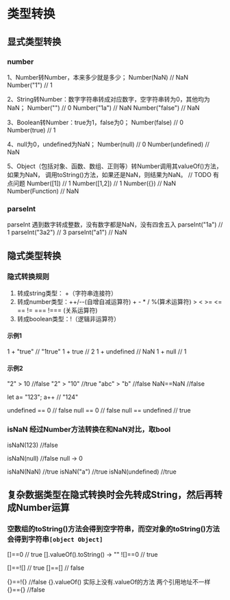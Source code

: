 # 类型转换

## 显式类型转换
### number

1、Number转Number，本来多少就是多少；
Number(NaN) // NaN
Number("1") // 1

2、String转Number：数字字符串转成对应数字，空字符串转为0，其他均为NaN；
Number("") // 0
Number("1a") // NaN
Number("false") // NaN

3、Boolean转Number：true为1，false为0；
Number(false) // 0
Number(true) // 1

4、null为0，undefined为NaN；
Number(null) // 0
Number(undefined) // NaN

5、Object（包括对象、函数、数组、正则等）转Number调用其valueOf()方法，如果为NaN，
调用toString()方法，如果还是NaN，则结果为NaN。 // TODO 有点问题
Number([1]) // 1
Number([1,2]) // 1
Number({}) // NaN
Number(Function) // NaN


### parseInt
parseInt 遇到数字转成整数，没有数字都是NaN，没有四舍五入
parseInt("1a") // 1
parseInt("3a2") // 3
parseInt("a1") // NaN 


## 隐式类型转换

### 隐式转换规则
1. 转成string类型： +（字符串连接符）
2. 转成number类型：++/--(自增自减运算符) + - * / %(算术运算符) > < >= <= == != === !=== (关系运算符)
3. 转成boolean类型：!（逻辑非运算符）

#### 示例1
1 + "true" // "1true"
1 + true // 2
1 + undefined // NaN
1 + null // 1

#### 示例2
"2" > 10 //false
"2" > "10" //true
"abc" > "b" //false
NaN==NaN //false

let a= "123"; 
a++ // "124"

undefined == 0 // false
null == 0 // false
null == undefined // true

### isNaN 经过Number方法转换在和NaN对比，取bool

isNaN(123) //false

isNaN(null) //false null -> 0

isNaN(NaN) //true
isNaN("a") //true
isNaN(undefined) //true

## 复杂数据类型在隐式转换时会先转成String，然后再转成Number运算
### 空数组的toString()方法会得到空字符串，而空对象的toString()方法会得到字符串`[object Object]`

[]==0 // true   [].valueOf().toString() -> ""
![]==0 // true

[]==![] // true
[]==[] // false

{}==!{} //false {}.valueOf() 实际上没有.valueOf的方法 两个引用地址不一样
{}=={} //false 